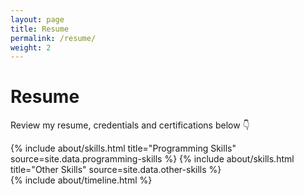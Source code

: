 ```yaml
---
layout: page
title: Resume
permalink: /resume/
weight: 2
---
```


# **Resume**

Review my resume, credentials and certifications below :point_down:

<div class="row">
{% include about/skills.html title="Programming Skills" source=site.data.programming-skills %}
{% include about/skills.html title="Other Skills" source=site.data.other-skills %}
</div>

<div class="row">
{% include about/timeline.html %}
</div>